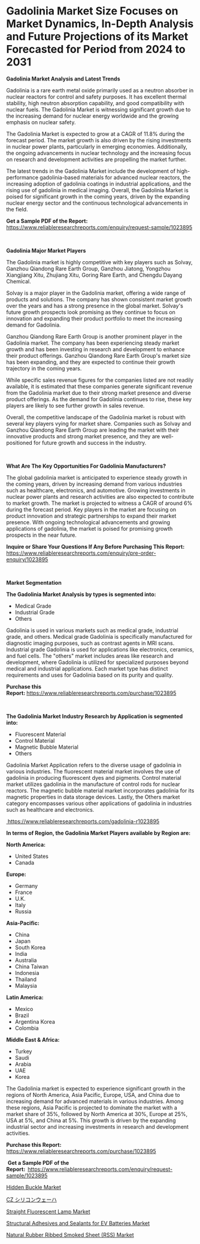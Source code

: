 <p><h1>Gadolinia Market Size Focuses on Market Dynamics, In-Depth Analysis and Future Projections of its Market Forecasted for Period from 2024 to 2031</h1></p><p><strong>Gadolinia Market Analysis and Latest Trends</strong></p>
<p><p>Gadolinia is a rare earth metal oxide primarily used as a neutron absorber in nuclear reactors for control and safety purposes. It has excellent thermal stability, high neutron absorption capability, and good compatibility with nuclear fuels. The Gadolinia Market is witnessing significant growth due to the increasing demand for nuclear energy worldwide and the growing emphasis on nuclear safety.</p><p>The Gadolinia Market is expected to grow at a CAGR of 11.8% during the forecast period. The market growth is also driven by the rising investments in nuclear power plants, particularly in emerging economies. Additionally, the ongoing advancements in nuclear technology and the increasing focus on research and development activities are propelling the market further.</p><p>The latest trends in the Gadolinia Market include the development of high-performance gadolinia-based materials for advanced nuclear reactors, the increasing adoption of gadolinia coatings in industrial applications, and the rising use of gadolinia in medical imaging. Overall, the Gadolinia Market is poised for significant growth in the coming years, driven by the expanding nuclear energy sector and the continuous technological advancements in the field.</p></p>
<p><strong>Get a Sample PDF of the Report:&nbsp;</strong> <a href="https://www.reliableresearchreports.com/enquiry/request-sample/1023895">https://www.reliableresearchreports.com/enquiry/request-sample/1023895</a></p>
<p>&nbsp;</p>
<p><strong>Gadolinia Major Market Players</strong></p>
<p><p>The Gadolinia market is highly competitive with key players such as Solvay, Ganzhou Qiandong Rare Earth Group, Ganzhou Jiatong, Yongzhou Xiangjiang Xitu, Zhujiang Xitu, Goring Rare Earth, and Chengdu Dayang Chemical. </p><p>Solvay is a major player in the Gadolinia market, offering a wide range of products and solutions. The company has shown consistent market growth over the years and has a strong presence in the global market. Solvay's future growth prospects look promising as they continue to focus on innovation and expanding their product portfolio to meet the increasing demand for Gadolinia.</p><p>Ganzhou Qiandong Rare Earth Group is another prominent player in the Gadolinia market. The company has been experiencing steady market growth and has been investing in research and development to enhance their product offerings. Ganzhou Qiandong Rare Earth Group's market size has been expanding, and they are expected to continue their growth trajectory in the coming years.</p><p>While specific sales revenue figures for the companies listed are not readily available, it is estimated that these companies generate significant revenue from the Gadolinia market due to their strong market presence and diverse product offerings. As the demand for Gadolinia continues to rise, these key players are likely to see further growth in sales revenue.</p><p>Overall, the competitive landscape of the Gadolinia market is robust with several key players vying for market share. Companies such as Solvay and Ganzhou Qiandong Rare Earth Group are leading the market with their innovative products and strong market presence, and they are well-positioned for future growth and success in the industry.</p></p>
<p>&nbsp;</p>
<p><strong>What Are The Key Opportunities For Gadolinia Manufacturers?</strong></p>
<p><p>The global gadolinia market is anticipated to experience steady growth in the coming years, driven by increasing demand from various industries such as healthcare, electronics, and automotive. Growing investments in nuclear power plants and research activities are also expected to contribute to market growth. The market is projected to witness a CAGR of around 6% during the forecast period. Key players in the market are focusing on product innovation and strategic partnerships to expand their market presence. With ongoing technological advancements and growing applications of gadolinia, the market is poised for promising growth prospects in the near future.</p></p>
<p><strong>Inquire or Share Your Questions If Any Before Purchasing This Report:</strong> <a href="https://www.reliableresearchreports.com/enquiry/pre-order-enquiry/1023895">https://www.reliableresearchreports.com/enquiry/pre-order-enquiry/1023895</a></p>
<p>&nbsp;</p>
<p><strong>Market Segmentation</strong></p>
<p><strong>The Gadolinia Market Analysis by types is segmented into:</strong></p>
<p><ul><li>Medical Grade</li><li>Industrial Grade</li><li>Others</li></ul></p>
<p><p>Gadolinia is used in various markets such as medical grade, industrial grade, and others. Medical grade Gadolinia is specifically manufactured for diagnostic imaging purposes, such as contrast agents in MRI scans. Industrial grade Gadolinia is used for applications like electronics, ceramics, and fuel cells. The "others" market includes areas like research and development, where Gadolinia is utilized for specialized purposes beyond medical and industrial applications. Each market type has distinct requirements and uses for Gadolinia based on its purity and quality.</p></p>
<p><strong>Purchase this Report:&nbsp;</strong><a href="https://www.reliableresearchreports.com/purchase/1023895">https://www.reliableresearchreports.com/purchase/1023895</a></p>
<p>&nbsp;</p>
<p><strong>The Gadolinia Market Industry Research by Application is segmented into:</strong></p>
<p><ul><li>Fluorescent Material</li><li>Control Material</li><li>Magnetic Bubble Material</li><li>Others</li></ul></p>
<p><p>Gadolinia Market Application refers to the diverse usage of gadolinia in various industries. The fluorescent material market involves the use of gadolinia in producing fluorescent dyes and pigments. Control material market utilizes gadolinia in the manufacture of control rods for nuclear reactors. The magnetic bubble material market incorporates gadolinia for its magnetic properties in data storage devices. Lastly, the Others market category encompasses various other applications of gadolinia in industries such as healthcare and electronics.</p></p>
<p><a href="https://www.reliableresearchreports.com/gadolinia-r1023895">&nbsp;https://www.reliableresearchreports.com/gadolinia-r1023895</a></p>
<p><strong>In terms of Region, the Gadolinia Market Players available by Region are:</strong></p>
<p>
    <p> <strong> North America: </strong>
        <ul>
            <li>United States</li>
            <li>Canada</li>
        </ul>
        </p> 
    <p> <strong> Europe: </strong>
        <ul>
            <li>Germany</li>
            <li>France</li>
            <li>U.K.</li>
            <li>Italy</li>
            <li>Russia</li>
        </ul>
        </p> 
    <p> <strong> Asia-Pacific: </strong>
        <ul>
            <li>China</li>
            <li>Japan</li>
            <li>South Korea</li>
            <li>India</li>
            <li>Australia</li>
            <li>China Taiwan</li>
            <li>Indonesia</li>
            <li>Thailand</li>
            <li>Malaysia</li>
        </ul>
        </p> 
    <p> <strong> Latin America: </strong>
        <ul>
            <li>Mexico</li>
            <li>Brazil</li>
            <li>Argentina Korea</li>
            <li>Colombia</li>
        </ul>
        </p> 
    <p> <strong> Middle East & Africa: </strong>
        <ul>
            <li>Turkey</li>
            <li>Saudi</li>
            <li>Arabia</li>
            <li>UAE</li>
            <li>Korea</li>
        </ul>
    </p>
    </p>
<p><p>The Gadolinia market is expected to experience significant growth in the regions of North America, Asia Pacific, Europe, USA, and China due to increasing demand for advanced materials in various industries. Among these regions, Asia Pacific is projected to dominate the market with a market share of 35%, followed by North America at 30%, Europe at 25%, USA at 5%, and China at 5%. This growth is driven by the expanding industrial sector and increasing investments in research and development activities.</p></p>
<p><strong>Purchase this Report: </strong><a href="https://www.reliableresearchreports.com/purchase/1023895">https://www.reliableresearchreports.com/purchase/1023895</a></p>
<p>&nbsp;<strong>Get a Sample PDF of the Report:&nbsp;&nbsp;</strong><a href="https://www.reliableresearchreports.com/enquiry/request-sample/1023895">https://www.reliableresearchreports.com/enquiry/request-sample/1023895</a></p>
<p><strong></strong></p>
<p><p><a href="https://github.com/gladysalidde/Market-Research-Report-List-1/blob/main/hidden-buckle-market.md">Hidden Buckle Market</a></p><p><a href="https://github.com/avbqbctihcbe2/Market-Research-Report-List-2/blob/main/861404252760.md">CZ シリコンウェーハ</a></p><p><a href="https://github.com/dimitrishawkinswaynenp91rgz/Market-Research-Report-List-2/blob/main/straight-fluorescent-lamp-market.md">Straight Fluorescent Lamp Market</a></p><p><a href="https://issuu.com/reportprime-2/docs/structural-adhesives-and-sealants-for-ev-batteries">Structural Adhesives and Sealants for EV Batteries Market</a></p><p><a href="https://issuu.com/reportprime-2/docs/natural-rubber-ribbed-smoked-sheet-rss-market-size">Natural Rubber Ribbed Smoked Sheet (RSS) Market</a></p></p>